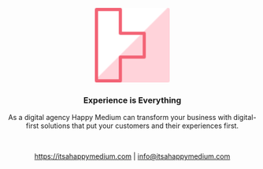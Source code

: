 <p align="center"><a href="https://itsahappymedium.com" target="_blank"><img src="profile/logo.svg" width="30%" /></a></p>

<h3 align="center">Experience is Everything</h3>

<p align="center">As a digital agency Happy Medium can transform your business with digital-first solutions that put your customers and their experiences first.</p>

<br />

<p align="center"><a href="https://itsahappymedium.com" target="_blank">https://itsahappymedium.com</a> | <a href="mailto:info@itsahappymedium.com">info@itsahappymedium.com</a></p>